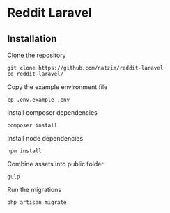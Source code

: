 # Reddit Laravel

## Installation

Clone the repository

```
git clone https://github.com/natzim/reddit-laravel
cd reddit-laravel/
```

Copy the example environment file

```
cp .env.example .env
```

Install composer dependencies

```
composer install
```

Install node dependencies

```
npm install
```

Combine assets into public folder

```
gulp
```

Run the migrations

```
php artisan migrate
```
